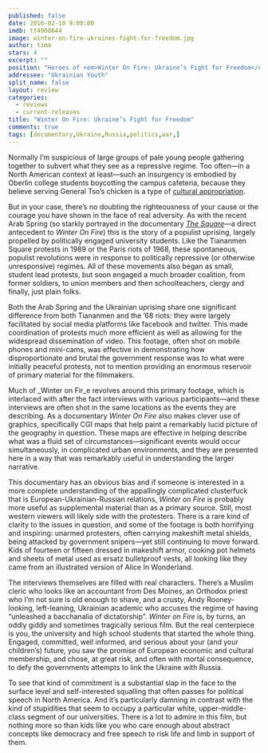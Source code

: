 ```yaml
---
published: false
date: 2016-02-10 9:00:00
imdb: tt4908644
image: winter-on-fire-ukraines-fight-for-freedom.jpg
author: timm
stars: 4
excerpt: ""
position: "Heroes of <em>Winter On Fire: Ukraine’s Fight for Freedom</em>"
addressee: "Ukrainian Youth"
split_name: false
layout: review
categories: 
  - reviews
  - current-releases
title: "Winter On Fire: Ukraine’s Fight for Freedom"
comments: true
tags: [documentary,Ukraine,Russia,politics,war,]
---
```

Normally I’m suspicious of large groups of pale young people gathering together to subvert what they see as a repressive regime. Too often—in a North American context at least—such an insurgency is embodied by Oberlin college students boycotting the campus cafeteria, because they believe serving General Tso’s chicken is a type of [cultural appropriation](http://www.vanityfair.com/news/2015/12/oberlin-protest-dining-hall-food). 

But in your case, there’s no doubting the righteousness of your cause or the courage you have shown in the face of real adversity. As with the recent Arab Spring (so starkly portrayed in the documentary [_The Square_](http://www.dearcastandcrew.com/content/2014/1/25/the-square.html)—a direct antecedent to _Winter On Fire_) this is the story of a populist uprising, largely propelled by politically engaged university students. Like the Tiananmen Square protests in 1989 or the Paris riots of 1968, these spontaneous, populist revolutions were in response to politically repressive (or otherwise unresponsive) regimes. All of these movements also began as small, student lead protests, but soon engaged a much broader coalition, from former soldiers, to union members and then schoolteachers, clergy and finally, just plain folks.

Both the Arab Spring and the Ukrainian uprising share one significant difference from both Tiananmen and the ’68 riots: they were largely facilitated by social media platforms like facebook and twitter. This made coordination of protests much more efficient as well as allowing for the widespread dissemination of video. This footage, often shot on mobile phones and mini-cams, was effective in demonstrating how disproportionate and brutal the government response was to what were initially peaceful protests, not to mention providing an enormous reservoir of primary material for the filmmakers. 

Much of _Winter on Fir_e revolves around this primary footage, which is interlaced with after the fact interviews with various participants—and these interviews are often shot in the same locations as the events they are describing. As a documentary _Winter On Fire_ also makes clever use of graphics, specifically CGI maps that help paint a remarkably lucid picture of the geography in question. These maps are effective in helping describe what was a fluid set of circumstances—significant events would occur simultaneously, in complicated urban environments, and they are presented here in a way that was remarkably useful in understanding the larger narrative.

This documentary has an obvious bias and if someone is interested in a more complete understanding of the appallingly complicated clusterfuck that is European-Ukrainian-Russian relations, _Winter on Fire_ is probably more useful as supplemental material than as a primary source. Still, most western viewers will likely side with the protesters. There is a rare kind of clarity to the issues in question, and some of the footage is both horrifying and inspiring: unarmed protesters, often carrying makeshift metal shields, being attacked by government snipers—yet still continuing to move forward. Kids of fourteen or fifteen dressed in makeshift armor, cooking pot helmets and sheets of metal used as ersatz bulletproof vests, all looking like they came from an illustrated version of Alice In Wonderland.

The interviews themselves are filled with real characters. There’s a Muslim cleric who looks like an accountant from Des Moines, an Orthodox priest who I’m not sure is old enough to shave, and a crusty, Andy Rooney-looking, left-leaning, Ukrainian academic who accuses the regime of having “unleashed a bacchanalia of dictatorship”. _Winter on Fire_ is, by turns, an oddly giddy and sometimes tragically serious film. But the real centerpiece is you, the university and high school students that started the whole thing. Engaged, committed, well informed, and serious about your (and your children’s) future, you saw the promise of European economic and cultural membership, and chose, at great risk, and often with mortal consequence, to defy the governments attempts to link the Ukraine with Russia.

To see that kind of commitment is a substantial slap in the face to the surface level and self-interested squalling that often passes for political speech in North America. And it’s particularly damning in contrast with the kind of stupidities that seem to occupy a particular white, upper-middle-class segment of our universities. There is a lot to admire in this film, but nothing more so than kids like you who care enough about abstract concepts like democracy and free speech to risk life and limb in support of them.